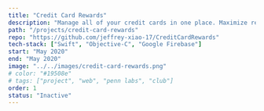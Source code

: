 ```yaml
---
title: "Credit Card Rewards"
description: "Manage all of your credit cards in one place. Maximize rewards & savings by calculating the best card to use for a given purchase."
path: "/projects/credit-card-rewards"
repo: "https://github.com/jeffrey-xiao-17/CreditCardRewards"
tech-stack: ["Swift", "Objective-C", "Google Firebase"]
start: "May 2020"
end: "May 2020"
image: "../../images/credit-card-rewards.png"
# color: "#19508e"
# tags: ["project", "web", "penn labs", "club"]
order: 1
status: "Inactive"
---
```

